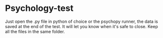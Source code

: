# Psychology-test
Just open the .py file in python of choice or the psychopy runner, the data is saved at the end of the test. It will let you know when it's safe to close. Keep all the files in the same folder.

